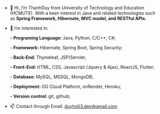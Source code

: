 - 👋 Hi, I’m ThanhDuy from University of Technology and Education (HCMUTE). With a keen interest in Java and related technologies such as <b> Spring Framework, Hibernate, MVC model, and RESTful APIs.</b> 
- 👀 I’m interested in:
   
  <b>- Programing Language: </b> Java, Python, C/C++, C#;

  <b>- Framework:  </b> Hibernate, Spring Boot, Spring Security;

  <b>- Back-End:  </b> Thymeleaf, JSP/Servlet;

  <b>- Front-End:  </b>HTML, CSS, Javascript (Jquery & Ajax), ReactJS, Flutter;

  <b>- Database:  </b>MySQL, MSSQL, MongoDB;

  <b>- Deployment:  </b>GG Cloud Platform, onRender, Heroku;

  <b>- Version control:  </b>git, github;

- 📫 Contact through Email: duyho03.dev@gmail.com




